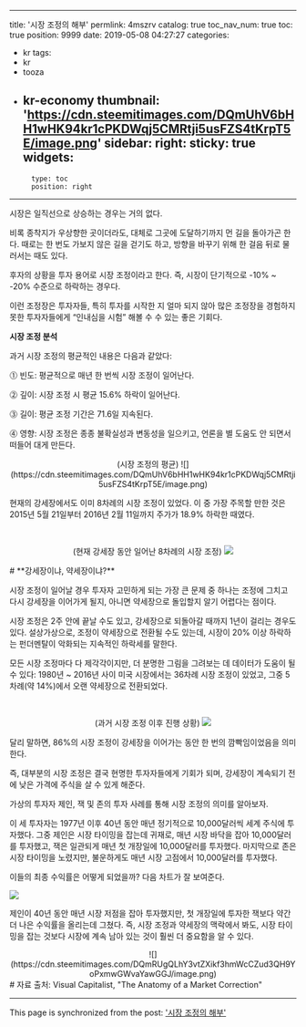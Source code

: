
---
title: '시장 조정의 해부'
permlink: 4mszrv
catalog: true
toc_nav_num: true
toc: true
position: 9999
date: 2019-05-08 04:27:27
categories:
- kr
tags:
- kr
- tooza
- kr-economy
thumbnail: 'https://cdn.steemitimages.com/DQmUhV6bHH1wHK94kr1cPKDWqj5CMRtji5usFZS4tKrpT5E/image.png'
sidebar:
    right:
        sticky: true
widgets:
    -
        type: toc
        position: right
---


시장은 일직선으로 상승하는 경우는 거의 없다.​

비록 종착지가 우상향한 곳이더라도, 대체로 그곳에 도달하기까지 먼 길을 돌아가곤 한다. 때로는 한 번도 가보지 않은 길을 걷기도 하고, 방향을 바꾸기 위해 한 걸음 뒤로 물러서는 때도 있다.​

후자의 상황을 투자 용어로 시장 조정이라고 한다. 즉, 시장이 단기적으로 -10% ~ -20% 수준으로 하락하는 경우다.​

이런 조정장은 투자자들, 특히 투자를 시작한 지 얼마 되지 않아 많은 조정장을 경험하지 못한 투자자들에게 “인내심을 시험” 해볼 수 수 있는 좋은 기회다.

**시장 조정 분석**​

과거 시장 조정의 평균적인 내용은 다음과 같았다:


⓵ 빈도: 평균적으로 매년 한 번씩 시장 조정이 일어난다.

⓶ 깊이: 시장 조정 시 평균 15.6% 하락이 일어난다.

⓷ 길이: 평균 조정 기간은 71.6일 지속된다.

⓸ 영향: 시장 조정은 종종 불확실성과 변동성을 일으키고, 언론을 별 도움도 안 되면서 떠들어 대게 만든다.
​
<center>
(시장 조정의 평균)
![](https://cdn.steemitimages.com/DQmUhV6bHH1wHK94kr1cPKDWqj5CMRtji5usFZS4tKrpT5E/image.png)
</center>

현재의 강세장에서도 이미 8차례의 시장 조정이 있었다. 이 중 가장 주목할 만한 것은 2015년 5월 21일부터 2016년 2월 11일까지 주가가 18.9% 하락한 때였다.

​<center>
(현재 강세장 동안 일어난 8차례의 시장 조정)
![](https://cdn.steemitimages.com/DQmcWcp393NpckWktormUFb4L8uq4FYDZJVXoEoVSTXwq5X/image.png)
</center>
#
**강세장이냐, 약세장이냐?**

시장 조정이 일어날 경우 투자자 고민하게 되는 가장 큰 문제 중 하나는 조정에 그치고 다시 강세장을 이어가게 될지, 아니면 약세장으로 돌입할지 알기 어렵다는 점이다.​

시장 조정은 2주 안에 끝날 수도 있고, 강세장으로 되돌아갈 때까지 1년이 걸리는 경우도 있다. 설상가상으로, 조정이 약세장으로 전환될 수도 있는데, 시장이 20% 이상 하락하는 펀더멘탈이 악화되는 지속적인 하락세를 말한다.​

모든 시장 조정마다 다 제각각이지만, 더 분명한 그림을 그려보는 데 데이터가 도움이 될 수 있다: 1980년 ~ 2016년 사이 미국 시장에서는 36차례 시장 조정이 있었고, 그중 5차례(약 14%)에서 오랜 약세장으로 전환되었다.

​<center>
(과거 시장 조정 이후 진행 상황)
![](https://cdn.steemitimages.com/DQmUuKNGkTw4W2peMrpkSREaenCtTuhPqHgXg4PFDjfZ6gA/image.png)
</center>

달리 말하면, 86%의 시장 조정이 강세장을 이어가는 동안 한 번의 깜빡임이었음을 의미한다.​

즉, 대부분의 시장 조정은 결국 현명한 투자자들에게 기회가 되며, 강세장이 계속되기 전에 낮은 가격에 주식을 살 수 있게 해준다.​

가상의 투자자 제인, 잭 및 존의 투자 사례를 통해 시장 조정의 의미를 알아보자.​

이 세 투자자는 1977년 이후 40년 동안 매년 정기적으로 10,000달러씩 세계 주식에 투자했다. 그중 제인은 시장 타이밍을 잡는데 귀재로, 매년 시장 바닥을 잡아 10,000달러를 투자했고, 잭은 일관되게 매년 첫 개장일에 10,000달러를 투자했다. 마지막으로 존은 시장 타이밍을 노렸지만, 불운하게도 매년 시장 고점에서 10,000달러를 투자했다.​

이들의 최종 수익률은 어떻게 되었을까? 다음 차트가 잘 보여준다.

![](https://cdn.steemitimages.com/DQmNeehpT2AW96Kqav4axRacAX3m1MMEWyhMH7BcnZ29hb8/image.png)

제인이 40년 동안 매년 시장 저점을 잡아 투자했지만, 첫 개장일에 투자한 잭보다 약간 더 나은 수익률을 올리는데 그쳤다. 즉, 시장 조정과 약세장의 맥락에서 봐도, 시장 타이밍을 잡는 것보다 시장에 계속 남아 있는 것이 훨씬 더 중요함을 알 수 있다.
<center>
![](https://cdn.steemitimages.com/DQmRUgQLhY3vtZXikf3hmWcCZud3QH9YoPxmwGWvaYawGGJ/image.png)
</center>
#
자료 출처: Visual Capitalist, "The Anatomy of a Market Correction"

- - -

This page is synchronized from the post: ['시장 조정의 해부'](https://steemit.com/@pius.pius/4mszrv)
